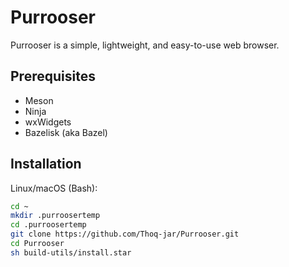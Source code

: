 # Purrooser

Purrooser is a simple, lightweight, and easy-to-use web browser.

## Prerequisites
- Meson
- Ninja
- wxWidgets
- Bazelisk (aka Bazel)

## Installation
Linux/macOS (Bash):
```bash
cd ~
mkdir .purroosertemp
cd .purroosertemp
git clone https://github.com/Thoq-jar/Purrooser.git
cd Purrooser
sh build-utils/install.star
```
